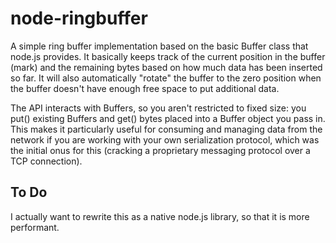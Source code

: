 node-ringbuffer
===============

A simple ring buffer implementation based on the basic Buffer class that node.js
provides.  It basically keeps track of the current position in the buffer (mark)
and the remaining bytes based on how much data has been inserted so far.  It will
also automatically "rotate" the buffer to the zero position when the buffer
doesn't have enough free space to put additional data.

The API interacts with Buffers, so you aren't restricted to fixed size: you put()
existing Buffers and get() bytes placed into a Buffer object you pass in.  This
makes it particularly useful for consuming and managing data from the network if
you are working with your own serialization protocol, which was the initial onus
for this (cracking a proprietary messaging protocol over a TCP connection).

To Do
-----

I actually want to rewrite this as a native node.js library, so that it is more
performant.
